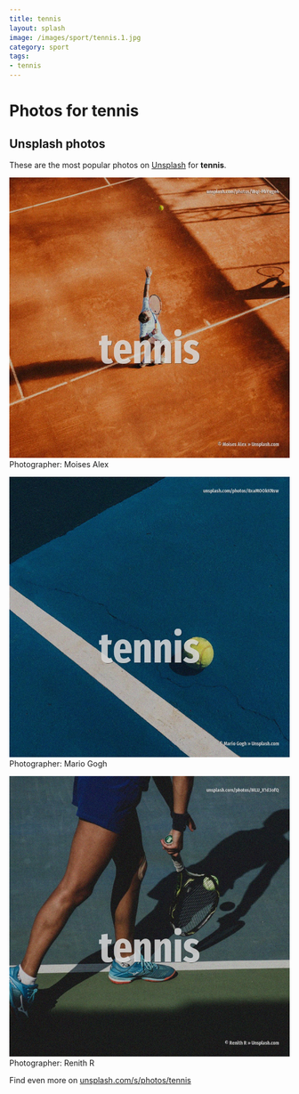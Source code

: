 ```yaml
---
title: tennis
layout: splash
image: /images/sport/tennis.1.jpg
category: sport
tags:
- tennis
---
```

# Photos for tennis
 
## Unsplash photos
These are the most popular photos on [Unsplash](https://unsplash.com) for **tennis**.
 
![tennis](/images/sport/tennis.1.jpg)
Photographer:  Moises Alex
 
![tennis](/images/sport/tennis.2.jpg)
Photographer:  Mario Gogh
 
![tennis](/images/sport/tennis.3.jpg)
Photographer:  Renith R
 
Find even more on [unsplash.com/s/photos/tennis](https://unsplash.com/s/photos/tennis)
 
